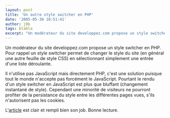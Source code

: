 ```yaml
---
layout: post
title: 'Un autre style switcher en PHP'
date: '2005-05-30 10:51:41'
author: j0k
tags: blabla
excerpt: "Un modérateur du site developpez.com propose un style switcher en PHP.   Pour rappel un style switcher permet de changer le style du site (en général une autre feuille de style CSS) en sélectionnant simplement une entrée d'une liste déroulante.  \n  \nIl n'utilise pas JavaScript mais directement PHP, c'est une solution puisque tout le monde n'accepte pas      …"
---
```


Un modérateur du site developpez.com propose un style switcher en PHP.   Pour rappel un style switcher permet de changer le style du site (en général une autre feuille de style CSS) en sélectionnant simplement une entrée d'une liste déroulante.

Il n'utilise pas JavaScript mais directement PHP, c'est une solution puisque tout le monde n'accepte pas forcément le JavaScript. Pourtant le rendu d'un style switcher en JavaScript est plus que bluffant (changement instantané de style). Cependant une minorité de visiteurs ne pourront profiter de la persistance du style entre les différentes pages vues, s'ils n'autorisent pas les cookies.

L'[article](http://giminik.developpez.com/articles/php/style-switcher/) est clair et rempli bien son job.   Bonne lecture.
